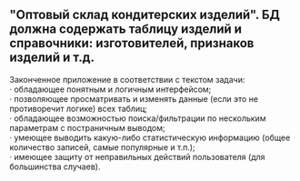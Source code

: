 ## "Оптовый склад кондитерских изделий". БД должна содержать таблицу изделий и справочники: изготовителей, признаков изделий и т.д.
  
  Законченное приложение в соответствии с текстом задачи:  
· обладающее понятным и логичным интерфейсом;  
· позволяющее просматривать и изменять данные (если это не противоречит логике) всех таблиц;  
· обладающее возможностью поиска/фильтрации по нескольким параметрам с постраничным выводом;  
· умеющее выводить какую-либо статистическую информацию (общее количество записей, самые популярные и т.п.);  
· имеющее защиту от неправильных действий пользователя (для большинства случаев).  
